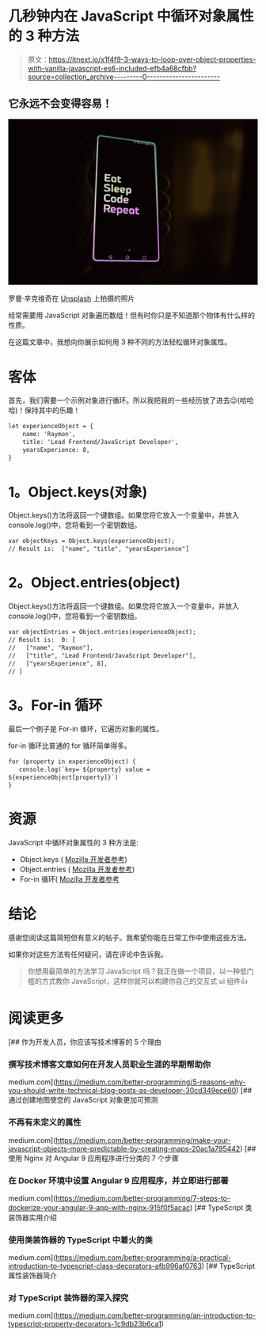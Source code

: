 # 几秒钟内在 JavaScript 中循环对象属性的 3 种方法

> 原文：<https://itnext.io/x1f4f9-3-ways-to-loop-over-object-properties-with-vanilla-javascript-es6-included-efb4a68cfbb?source=collection_archive---------0----------------------->

## 它永远不会变得容易！

![](img/22074fd801410a83ddc5de78cf9b81d6.png)

罗曼·辛克维奇在 [Unsplash](https://unsplash.com?utm_source=medium&utm_medium=referral) 上拍摄的照片

经常需要用 JavaScript 对象遍历数组！但有时你只是不知道那个物体有什么样的性质。

在这篇文章中，我想向你展示如何用 3 种不同的方法轻松循环对象属性。

# **客体**

首先，我们需要一个示例对象进行循环。所以我把我的一些经历放了进去😉(哈哈哈)！保持其中的乐趣！

```
let experienceObject = {
    name: 'Raymon',
    title: 'Lead Frontend/JavaScript Developer',
    yearsExperience: 8,
}
```

# **1。Object.keys(对象)**

Object.keys()方法将返回一个键数组。如果您将它放入一个变量中，并放入 console.log()中，您将看到一个密钥数组。

```
var objectKeys = Object.keys(experienceObject);
// Result is:  ["name", "title", "yearsExperience"]
```

# **2。Object.entries(object)**

Object.keys()方法将返回一个键数组。如果您将它放入一个变量中，并放入 console.log()中，您将看到一个密钥数组。

```
var objectEntries = Object.entries(experienceObject);
// Result is:  0: [
//   ["name", "Raymon"],
//   ["title", "Lead Frontend/JavaScript Developer"],
//   ["yearsExperience", 8],
// ]
```

# **3。For-in 循环**

最后一个例子是 For-in 循环，它遍历对象的属性。

for-in 循环比普通的 for 循环简单得多。

```
for (property in experienceObject) {
   console.log(`key= ${property} value = ${experienceObject[property]}`)
}
```

# 资源

JavaScript 中循环对象属性的 3 种方法是:

*   Object.keys ( [Mozilla 开发者参考](https://developer.mozilla.org/en-US/docs/Web/JavaScript/Reference/Global_Objects/Object/keys))
*   Object.entries ( [Mozilla 开发者参考](https://developer.mozilla.org/en-US/docs/Web/JavaScript/Reference/Global_Objects/Object/entries))
*   For-in 循环( [Mozilla 开发者参考](https://developer.mozilla.org/en-US/docs/Web/JavaScript/Reference/Statements/for...in)

# 结论

感谢您阅读这篇简短但有意义的帖子。我希望你能在日常工作中使用这些方法。

如果你对这些方法有任何疑问，请在评论中告诉我。

> 你想用最简单的方法学习 JavaScript 吗？我正在做一个项目，以一种低门槛的方式教你 JavaScript，这样你就可以构建你自己的交互式 ui 组件👍

# 阅读更多

[](https://medium.com/better-programming/5-reasons-why-you-should-write-technical-blog-posts-as-developer-30cd349ece60) [## 作为开发人员，你应该写技术博客的 5 个理由

### 撰写技术博客文章如何在开发人员职业生涯的早期帮助你

medium.com](https://medium.com/better-programming/5-reasons-why-you-should-write-technical-blog-posts-as-developer-30cd349ece60) [](https://medium.com/better-programming/make-your-javascript-objects-more-predictable-by-creating-maps-20ac1a795442) [## 通过创建地图使您的 JavaScript 对象更加可预测

### 不再有未定义的属性

medium.com](https://medium.com/better-programming/make-your-javascript-objects-more-predictable-by-creating-maps-20ac1a795442) [](https://medium.com/better-programming/7-steps-to-dockerize-your-angular-9-app-with-nginx-915f0f5acac) [## 使用 Nginx 对 Angular 9 应用程序进行分类的 7 个步骤

### 在 Docker 环境中设置 Angular 9 应用程序，并立即进行部署

medium.com](https://medium.com/better-programming/7-steps-to-dockerize-your-angular-9-app-with-nginx-915f0f5acac) [](https://medium.com/better-programming/a-practical-introduction-to-typescript-class-decorators-afb996af0763) [## TypeScript 类装饰器实用介绍

### 使用类装饰器的 TypeScript 中着火的类

medium.com](https://medium.com/better-programming/a-practical-introduction-to-typescript-class-decorators-afb996af0763) [](https://medium.com/better-programming/an-introduction-to-typescript-property-decorators-1c9db23b6ca1) [## TypeScript 属性装饰器简介

### 对 TypeScript 装饰器的深入探究

medium.com](https://medium.com/better-programming/an-introduction-to-typescript-property-decorators-1c9db23b6ca1)